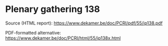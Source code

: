 # Plenary gathering 138

Source (HTML report): https://www.dekamer.be/doc/PCRI/pdf/55/ip138.pdf

PDF-formatted alternative: https://www.dekamer.be/doc/PCRI/html/55/ip138x.html

